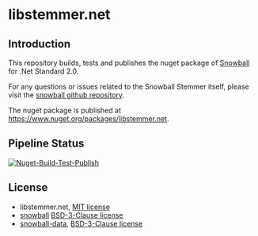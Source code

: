 # libstemmer.net

## Introduction
This repository builds, tests and publishes the nuget package of [Snowball](https://snowballstem.org/) for .Net Standard 2.0.

For any questions or issues related to the Snowball Stemmer itself, please visit the [snowball github repository](https://github.com/snowballstem/snowball).

The nuget package is published at https://www.nuget.org/packages/libstemmer.net.

## Pipeline Status
[![Nuget-Build-Test-Publish](https://github.com/guoyu-wang/libstemmer.net/actions/workflows/build_and_test.yml/badge.svg)](https://github.com/guoyu-wang/libstemmer.net/actions/workflows/build_and_test.yml)

## License
- libstemmer.net, [MIT license](LICENSE)
- [snowball](https://github.com/snowballstem/snowball) [BSD-3-Clause license](https://github.com/snowballstem/snowball/blob/master/COPYING)
- [snowball-data](https://github.com/snowballstem/snowball-data), [BSD-3-Clause license](https://github.com/snowballstem/snowball-data/blob/master/COPYING)